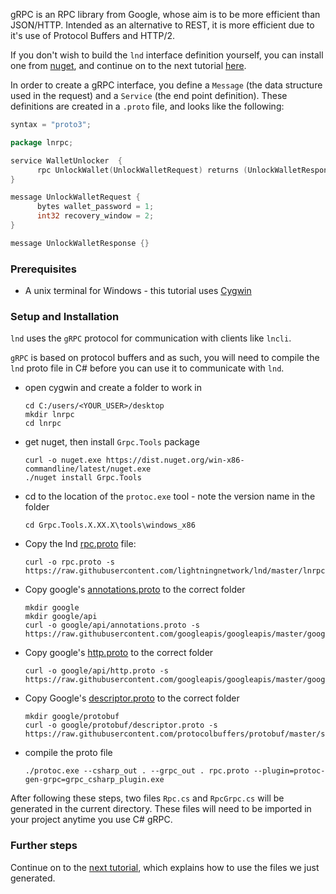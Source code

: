 gRPC is an RPC library from Google, whose aim is to be more efficient than JSON/HTTP. Intended as an alternative to REST, it is more efficient due to it's use of Protocol Buffers and HTTP/2.

If you don't wish to build the `lnd` interface definition yourself, you can install one from [nuget](https://www.nuget.org/packages?q=lnrpc), and continue on to the next tutorial [here](/How-to-Write-a-CSharp-gRPC-Client-for-the-Lightning-Network-Daemon/).

 In order to create a gRPC interface, you define a `Message` (the data structure used in the request) and a `Service` (the end point definition). These definitions are created in a `.proto` file, and looks like the following:

```go
syntax = "proto3";

package lnrpc;

service WalletUnlocker  {
      rpc UnlockWallet(UnlockWalletRequest) returns (UnlockWalletResponse) {}
}

message UnlockWalletRequest {
      bytes wallet_password = 1;
      int32 recovery_window = 2;
}

message UnlockWalletResponse {}
```

### Prerequisites

* A unix terminal for Windows - this tutorial uses [Cygwin](https://www.cygwin.com/)


### Setup and Installation

`lnd` uses the `gRPC` protocol for communication with clients like `lncli`.

`gRPC` is based on protocol buffers and as such, you will need to compile
the `lnd` proto file in C# before you can use it to communicate with `lnd`.



* open cygwin and create a folder to work in
    
      cd C:/users/<YOUR_USER>/desktop
      mkdir lnrpc
      cd lnrpc

* get nuget, then install `Grpc.Tools` package
    
      curl -o nuget.exe https://dist.nuget.org/win-x86-commandline/latest/nuget.exe
      ./nuget install Grpc.Tools

* cd to the location of the `protoc.exe` tool - note the version name in the folder

      cd Grpc.Tools.X.XX.X\tools\windows_x86

* Copy the lnd [rpc.proto](https://github.com/lightningnetwork/lnd/blob/master/lnrpc/rpc.proto) file:

      curl -o rpc.proto -s https://raw.githubusercontent.com/lightningnetwork/lnd/master/lnrpc/rpc.proto

* Copy google's [annotations.proto](https://github.com/googleapis/googleapis/blob/master/google/api/annotations.proto) to the correct folder

      mkdir google
      mkdir google/api
      curl -o google/api/annotations.proto -s https://raw.githubusercontent.com/googleapis/googleapis/master/google/api/annotations.proto

* Copy google's [http.proto](https://github.com/googleapis/googleapis/blob/master/google/api/http.proto) to the correct folder

      curl -o google/api/http.proto -s https://raw.githubusercontent.com/googleapis/googleapis/master/google/api/http.proto

* Copy Google's [descriptor.proto](https://github.com/protocolbuffers/protobuf/blob/master/src/google/protobuf/descriptor.proto) to the correct folder

      mkdir google/protobuf
      curl -o google/protobuf/descriptor.proto -s https://raw.githubusercontent.com/protocolbuffers/protobuf/master/src/google/protobuf/descriptor.proto

* compile the proto file

      ./protoc.exe --csharp_out . --grpc_out . rpc.proto --plugin=protoc-gen-grpc=grpc_csharp_plugin.exe


After following these steps, two files `Rpc.cs` and `RpcGrpc.cs` will be generated in the current directory. These files will need to be imported in your project anytime you use C# gRPC.


### Further steps

Continue on to the [next tutorial](/How-to-Write-a-CSharp-gRPC-Client-for-the-Lightning-Network-Daemon/), which explains how to use the files we just generated.

